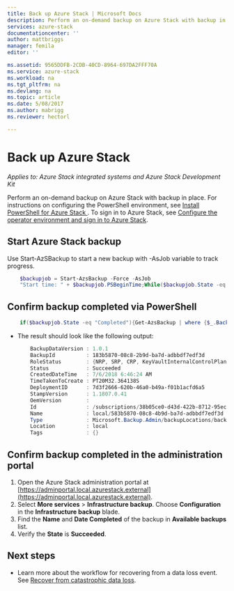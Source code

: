 ```yaml
---
title: Back up Azure Stack | Microsoft Docs
description: Perform an on-demand backup on Azure Stack with backup in place.
services: azure-stack
documentationcenter: ''
author: mattbriggs
manager: femila
editor: ''

ms.assetid: 9565DDFB-2CDB-40CD-8964-697DA2FFF70A
ms.service: azure-stack
ms.workload: na
ms.tgt_pltfrm: na
ms.devlang: na
ms.topic: article
ms.date: 5/08/2017
ms.author: mabrigg
ms.reviewer: hectorl

---
```

# Back up Azure Stack

*Applies to: Azure Stack integrated systems and Azure Stack Development Kit*

Perform an on-demand backup on Azure Stack with backup in place. For instructions on configuring the PowerShell environment, see [Install PowerShell for Azure Stack ](azure-stack-powershell-install.md). To sign in to Azure Stack, see [Configure the operator environment and sign in to Azure Stack](azure-stack-powershell-configure-admin.md).

## Start Azure Stack backup

Use Start-AzSBackup to start a new backup with -AsJob variable to track progress. 

```powershell
    $backupjob = Start-AzsBackup -Force -AsJob
    "Start time: " + $backupjob.PSBeginTime;While($backupjob.State -eq "Running"){("Job is currently: " + $backupjob.State+" ;Duration: " + (New-TimeSpan -Start ($backupjob.PSBeginTime) -End (Get-Date)).Minutes);Start-Sleep -Seconds 30};$backupjob.Output
```

## Confirm backup completed via PowerShell

```powershell
    if($backupjob.State -eq "Completed"){Get-AzsBackup | where {$_.BackupId -eq $backupjob.Output.BackupId}}
```

- The result should look like the following output:

  ```powershell
      BackupDataVersion : 1.0.1
      BackupId          : 183b5870-08c8-2b9d-ba7d-adbbdf7edf3d
      RoleStatus        : {NRP, SRP, CRP, KeyVaultInternalControlPlane...}
      Status            : Succeeded
      CreatedDateTime   : 7/6/2018 6:46:24 AM
      TimeTakenToCreate : PT20M32.364138S
      DeploymentID      : 7d3f2666-620b-46a0-b49a-f01b1acfd6a5
      StampVersion      : 1.1807.0.41
      OemVersion        : 
      Id                : /subscriptions/38b05ce0-d43d-422b-8712-95ec22bcbc53/resourceGroups/System.local/providers/Microsoft.Backup.Admin/backupLocations/local/backups/583b5870-08c8-4b9d-ba7d-adbbdf7edf3d
      Name              : local/583b5870-08c8-4b9d-ba7d-adbbdf7edf3d
      Type              : Microsoft.Backup.Admin/backupLocations/backups
      Location          : local
      Tags              : {}
  ```

## Confirm backup completed in the administration portal

1. Open the Azure Stack administration portal at [https://adminportal.local.azurestack.external](https://adminportal.local.azurestack.external).
2. Select **More services** > **Infrastructure backup**. Choose **Configuration** in the **Infrastructure backup** blade.
3. Find the **Name** and **Date Completed** of the backup in **Available backups** list.
4. Verify the **State** is **Succeeded**.

## Next steps

- Learn more about the workflow for recovering from a data loss event. See [Recover from catastrophic data loss](azure-stack-backup-recover-data.md).

